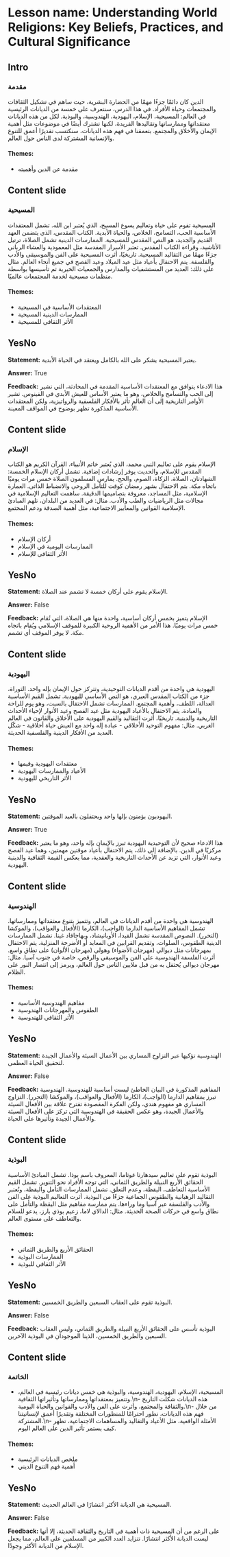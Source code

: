# Lesson name: Understanding World Religions: Key Beliefs, Practices, and Cultural Significance

## Intro

### مقدمة

الدين كان دائمًا جزءًا مهمًا من الحضارة البشرية، حيث ساهم في تشكيل الثقافات والمجتمعات وحياة الأفراد. في هذا الدرس، سنتعرف على خمسة من الديانات الرئيسية في العالم: المسيحية، الإسلام، اليهودية، الهندوسية، والبوذية. لكل من هذه الديانات معتقداتها وممارساتها وتقاليدها الفريدة، لكنها تشترك أيضًا في موضوعات مثل أهمية الإيمان والأخلاق والمجتمع. بتعمقنا في فهم هذه الديانات، سنكتسب تقديرًا أعمق للتنوع والإنسانية المشتركة لدى الناس حول العالم.

#### **Themes:**
- مقدمة عن الدين وأهميته

## Content slide

### المسيحية

المسيحية تقوم على حياة وتعاليم يسوع المسيح، الذي يُعتبر ابن الله. تشمل المعتقدات الأساسية الحب، التسامح، الخلاص، والحياة الأبدية. الكتاب المقدس، الذي يتضمن العهد القديم والجديد، هو النص المقدس للمسيحية. الممارسات الدينية تشمل الصلاة، ترتيل الأناشيد، وقراءة الكتاب المقدس. تعتبر الأسرار المقدسة مثل المعمودية والعشاء الرباني جزءًا مهمًا من التقاليد المسيحية. تاريخيًا، أثرت المسيحية على الفن والموسيقى والأدب والفلسفة. يتم الاحتفال بأعياد مثل عيد الميلاد وعيد الفصح في جميع أنحاء العالم. مثال على ذلك: العديد من المستشفيات والمدارس والجمعيات الخيرية تم تأسيسها بواسطة منظمات مسيحية لخدمة المجتمعات عالميًا.

#### **Themes:**
- المعتقدات الأساسية في المسيحية
- الممارسات الدينية المسيحية
- الأثر الثقافي للمسيحية

## YesNo

**Statement:** يعتبر المسيحية يشكر على الله بالكامل ويعتقد في الحياة الأبدية.

**Answer:** True

**Feedback:**
هذا الادعاء يتوافق مع المعتقدات الأساسية المقدمة في المحادثة، التي تشير إلى الحب والتسامح والخلاص، وهو ما يعتبر الأساس للعيش الأبدي في الفينوس. تشير الأوامر التاريخية إلى أن العالم تأثر بالأفكار الفلسفية والرواتيزية، ولكن المعتقدات الأساسية المذكورة تظهر بوضوح في المواقف المعينة.


## Content slide

### الإسلام

الإسلام يقوم على تعاليم النبي محمد، الذي يُعتبر خاتم الأنبياء. القرآن الكريم هو الكتاب المقدس للإسلام، والحديث يوفر إرشادات إضافية. تشمل أركان الإسلام الخمسة: الشهادتان، الصلاة، الزكاة، الصوم، والحج. يمارس المسلمون الصلاة خمس مرات يوميًا باتجاه مكة. يتم الاحتفال بشهر رمضان كوقت للتأمل الروحي والانضباط الذاتي. العمارة الإسلامية، مثل المساجد، معروفة بتصاميمها الدقيقة. ساهمت التعاليم الإسلامية في مجالات مثل الرياضيات والطب والأدب. مثال: في العديد من البلدان، تلهم المبادئ الإسلامية القوانين والمعايير الاجتماعية، مثل أهمية الصدقة ودعم المجتمع.

#### **Themes:**
- أركان الإسلام
- الممارسات اليومية في الإسلام
- الأثر الثقافي للإسلام

## YesNo

**Statement:** الإسلام يقوم على أركان خمسة لا تشمم عند الصلاة.

**Answer:** False

**Feedback:**
الإسلام يتميز بخمس أركان أساسية، واحدة منها هي الصلاة، التي تُقام خمس مرات يوميًا. هذا الأمر من الأهمية الروحية الكبيرة للموقف الإسلامي ويُقام باتجاه مكة. لا يوفر الموقف أي تشمم.


## Content slide

### اليهودية

اليهودية هي واحدة من أقدم الديانات التوحيدية، وتتركز حول الإيمان بإله واحد. التوراة، جزء من الكتاب المقدس العبري، هو النص الأساسي لليهودية. تشمل القيم الأساسية العدالة، اللطف، وأهمية المجتمع. الممارسات تشمل الاحتفال بالسبت، وهو يوم للراحة والعبادة. يتم الاحتفال بالأعياد اليهودية مثل عيد الفصح وعيد الأنوار لإحياء الأحداث التاريخية والدينية. تاريخيًا، أثرت التقاليد والقيم اليهودية على الأخلاق والقانون في العالم الغربي. مثال: مفهوم التوحيد الأخلاقي - عبادة إله واحد مع العيش حياة أخلاقية - شكّل العديد من الأفكار الدينية والفلسفية الحديثة.

#### **Themes:**
- معتقدات اليهودية وقيمها
- الأعياد والممارسات اليهودية
- الأثر التاريخي لليهودية

## YesNo

**Statement:** اليهوديون يؤمنون بإلها واحد ويحتفلون بالعيد الموقتين.

**Answer:** True

**Feedback:**
هذا الادعاء صحيح لأن التوحيدية اليهودية تبرز بالإيمان بإله واحد، وهو ما يعتبر مركزيًا في الدين. بالإضافة إلى ذلك، يتم الاحتفال بأعياد موقتين مهمتين، وهما عيد الفصح وعيد الأنوار، التي تزيد عن الأحداث التاريخية والعقدية، مما يعكس القيمة الثقافية والدينية اليهودية.


## Content slide

### الهندوسية

الهندوسية هي واحدة من أقدم الديانات في العالم، وتتميز بتنوع معتقداتها وممارساتها. تشمل المفاهيم الأساسية الدارما (الواجب)، الكارما (الأفعال والعواقب)، والموكشا (التحرر). النصوص المقدسة تشمل الفيدا، الأوبانيشاد، وبهاجافاد غيتا. تشمل الممارسات الدينية الطقوس، الصلوات، وتقديم القرابين في المعابد أو الأضرحة المنزلية. يتم الاحتفال بمهرجانات مثل ديوالي (مهرجان الأضواء) وهولي (مهرجان الألوان) على نطاق واسع. أثرت الفلسفة الهندوسية على الفن والموسيقى والرقص، خاصة في جنوب آسيا. مثال: مهرجان ديوالي يُحتفل به من قبل ملايين الناس حول العالم، ويرمز إلى انتصار النور على الظلام.

#### **Themes:**
- مفاهيم الهندوسية الأساسية
- الطقوس والمهرجانات الهندوسية
- الأثر الثقافي للهندوسية

## YesNo

**Statement:** الهندوسية تؤكيها عبر التزاوج المساري بين الأعمال السيئة والأعمال الجيدة لتحقيق الحياة العظمى.

**Answer:** False

**Feedback:**
المفاهيم المذكورة في البيان الخاطئ ليست أساسية للهندوسية. الهندوسية تبرز بمفاهيم الدارما (الواجب)، الكارما (الأفعال والعواقب)، والموكشا (التحرر). التزاوج المساري هو مفهوم هندي، ولكن الفكرة المقصودة تقترح علاقة بين الأفعال السيئة والأعمال الجيدة، وهو عكس الحقيقة في الهندوسية التي تركز على الأفعال السيئة والأعمال الجيدة وتأثيرها على الحياة.


## Content slide

### البوذية

البوذية تقوم على تعاليم سيدهارتا غوتاما، المعروف باسم بوذا. تشمل المبادئ الأساسية الحقائق الأربع النبيلة والطريق الثماني، التي توجه الأفراد نحو التنوير. تشمل القيم الأساسية التعاطف، اليقظة، وعدم التعلق. تشمل الممارسات التأمل واليقظة، وتُعتبر التقاليد الرهبانية والطقوس الجماعية جزءًا من البوذية. أثرت التعاليم البوذية على الفن والأدب والفلسفة عبر آسيا وما وراءها. يتم ممارسة مفاهيم مثل اليقظة والتأمل على نطاق واسع في حركات الصحة الحديثة. مثال: الدالاي لاما، زعيم بوذي بارز، يدعو للسلام والتعاطف على مستوى العالم.

#### **Themes:**
- الحقائق الأربع والطريق الثماني
- الممارسات البوذية
- الأثر الثقافي للبوذية

## YesNo

**Statement:** البوذية تقوم على العقاب السبعين والطريق الخمسين.

**Answer:** False

**Feedback:**
البوذية تأسس على الحقائق الأربع النبيلة والطريق الثماني، وليس العقاب السبعين والطريق الخمسين، الذينا الموجودان في البوذية الآخرين.


## Content slide

### الخاتمة

- المسيحية، الإسلام، اليهودية، الهندوسية، والبوذية هي خمس ديانات رئيسية في العالم، وتتميز بمعتقداتها وممارساتها وتأثيراتها الثقافية.\n- هذه الديانات شكلت التاريخ والثقافة والمجتمع، وأثرت على الفن والأدب والقوانين والحياة اليومية.\n- من خلال فهم هذه الديانات، نطور احترامًا للمنظورات المختلفة وتقديرًا أعمق لإنسانيتنا المشتركة.\n- الأمثلة الواقعية، مثل الأعياد والتقاليد والمساهمات الاجتماعية، تظهر كيف يستمر تأثير الدين على العالم اليوم.

#### **Themes:**
- ملخص الديانات الرئيسية
- أهمية فهم التنوع الديني

## YesNo

**Statement:** المسيحية هي الديانة الأكثر انتشارًا في العالم الحديث.

**Answer:** False

**Feedback:**
على الرغم من أن المسيحية ذات أهمية في التاريخ والثقافة الحديثة، إلا أنها ليست الديانة الأكثر انتشارًا. تتزايد العدد الكبير من المسلمين على العالم، مما يجعل الإسلام من الديانة الأكثر وجودًا.

